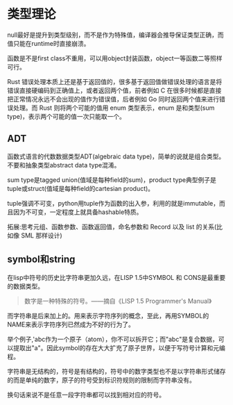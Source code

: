 # 类型理论

null最好是提升到类型级别，而不是作为特殊值，编译器会推导保证类型正确，而值只能在runtime时直接崩溃。

函数是不是first class不重用，可以用object封装函数，object一等函数二等照样可行。

Rust 错误处理本质上还是基于返回值的，很多基于返回值做错误处理的语言是将错误直接硬编码到正确值上，或者返回两个值，前者例如 C 在很多时候都是直接把正常情况永远不会出现的值作为错误值，后者例如 Go 同时返回两个值来进行错误处理。而 Rust 则将两个可能的值用 enum 类型表示，enum 是和类型(sum type)，表示两个可能的值一次只能取一个。

ADT
----
函数式语言的代数数据类型ADT(algebraic data type)，简单的说就是组合类型。不要和抽象类型abstract data type混淆。

sum type是tagged union(值域是每种field的sum)，product type典型例子是tuple或struct(值域是每种field的cartesian product)。

tuple强调不可变，python用tuple作为函数的出入参，利用的就是immutable，而且因为不可变，一定程度上就具备hashable特质。

拓展:思考元组、函数参数、函数返回值，命名参数和 Record 以及 list 的关系(比如像 SML 那样设计)

symbol和string
--
在lisp中符号的历史比字符串更加久远，在LISP 1.5中SYMBOL 和 CONS是最重要的数据类型。

> 数字是一种特殊的符号。——摘自《LISP 1.5 Programmer's Manual》

而字符串是后来加上的。用来表示字符序列的概念，至此，再用SYMBOL的NAME来表示字符序列已然成为不好的行为了。

举个例子,'abc作为一个原子（atom），你不可以拆开它；而"abc"是复合数据，可以提取出"a"。因此symbol的存在大大扩充了原子世界，以便于写符号计算和元编程。

字符串是无结构的，符号是有结构的，符号中的数字类型也不是以字符串形式储存的而是单纯的数字，原子的符号受到标识符规则的限制而字符串没有。

换句话来说不是任意一段字符串都可以找到相对应的符号。